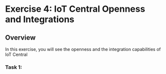 # Exercise 4: IoT Central Openness and Integrations

## Overview

In this exercise, you will see the openness and the integration capabilities of IoT Central

### Task 1: 
